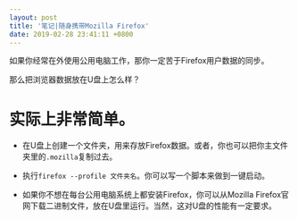 ```yaml
---
layout: post
title: '笔记|随身携带Mozilla Firefox'
date: 2019-02-28 23:41:11 +0800
---
```

如果你经常在外使用公用电脑工作，那你一定苦于Firefox用户数据的同步。

那么把浏览器数据放在U盘上怎么样？

# 实际上非常简单。

- 在U盘上创建一个文件夹，用来存放Firefox数据。或者，你也可以把你主文件夹里的`.mozilla`复制过去。

- 执行`firefox --profile 文件夹名`。你可以写一个脚本来做到一键启动。

- 如果你不想在每台公用电脑系统上都安装Firefox，你可以从Mozilla Firefox官网下载二进制文件，放在U盘里运行。当然，这对U盘的性能有一定要求。
